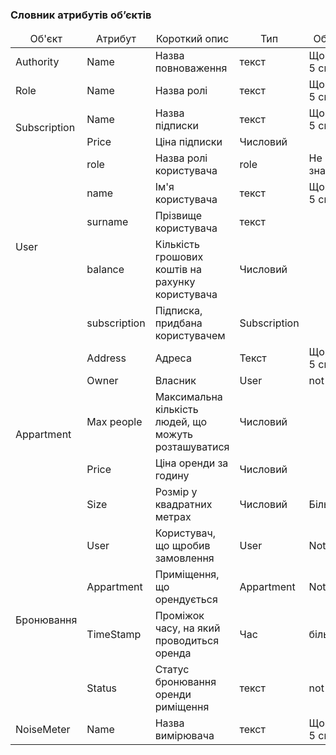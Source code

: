 ### Словник атрибутів об’єктів

<table>
    <thead align="center">
        <tr>
            <td>Об'єкт</td>
            <td>Атрибут</td>
            <td>Короткий опис</td>
            <td>Тип</td>
            <td>Обмеження</td>
        </tr>
    </thead>
    <tbody>
        <tr>
            <td>Authority</td>
            <td>Name</td>
            <td>Назва повноваження</td>
            <td>текст</td>
            <td>Щонайменш 5 символів</td>
        </tr>
        <tr>
            <td>Role</td>
            <td>Name</td>
            <td>Назва ролі</td>
            <td>текст</td>
            <td>Щонайменш 5 символів</td>
        </tr>
        <tr>
            <td rowspan="2">Subscription</td>
            <td>Name</td>
            <td>Назва підписки</td>
            <td>текст</td>
            <td>Щонайменш 5 символів</td>
        </tr>
        <tr>
            <td>Price</td>
            <td>Ціна підписки</td>
            <td>Числовий</td>
            <td></td>
        </tr>
        <tr>
            <td rowspan="5">User</td>
            <td>role</td>
            <td>Назва ролі користувача</td>
            <td>role</td>
            <td>Не порожнє значення</td>
        </tr>
        <tr>
            <td>name</td>
            <td>Ім'я користувача</td>
            <td>текст</td>
            <td>Щонайменш 5 символів</td>
        </tr>
        <tr>
            <td>surname</td>
            <td>Прізвище користувача</td>
            <td>текст</td>
            <td></td>
        </tr>
        <tr>
            <td>balance</td>
            <td>Кількість грошових коштів на рахунку користувача</td>
            <td>Числовий</td>
            <td></td>
        </tr>
        <tr>
            <td>subscription</td>
            <td>Підписка, придбана користувачем</td>
            <td>Subscription</td>
            <td></td>
        </tr>
        <tr>
            <td rowspan="5">Appartment</td>
            <td>Address</td>
            <td>Адреса</td>
            <td>Текст</td>
            <td>Щонайменше 5 символів</td>
        </tr>
        <tr>
            <td>Owner</td>
            <td>Власник</td>
            <td>User</td>
            <td>not null</td>
        </tr>
        <tr>
            <td>Max people</td>
            <td>Максимальна кількість людей, що можуть розташуватися</td>
            <td>Числовий</td>
            <td></td>
        </tr>
        <tr>
            <td>Price</td>
            <td>Ціна оренди за годину</td>
            <td>Числовий</td>
            <td></td>
        </tr>
        <tr>
            <td>Size</td>
            <td>Розмір у квадратних метрах</td>
            <td>Числовий</td>
            <td>Більше нуля</td>
        </tr>
        <tr>
            <td rowspan="4">Бронювання</td>
            <td>User</td>
            <td>Користувач, що щробив замовлення</td>
            <td>User</td>
            <td>Not null</td>
        </tr>
        <tr>
            <td>Appartment</td>
            <td>Приміщення, що орендується</td>
            <td>Appartment</td>
            <td>Not null</td>
        </tr>
        <tr>
            <td>TimeStamp</td>
            <td>Проміжок часу, на який проводиться оренда</td>
            <td>Час</td>
            <td>більше нуля</td>
        </tr>
        <tr>
            <td>Status</td>
            <td>Статус бронювання оренди риміщення</td>
            <td>текст</td>
            <td>not null</td>
        </tr>
        <tr>
            <td>NoiseMeter</td>
            <td>Name</td>
            <td>Назва вимірювача</td>
            <td>текст</td>
            <td>Щонайменш 5 символів</td>
        </tr>
</table>
